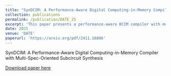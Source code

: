 ```yaml
---
title: "SynDCIM: A Performance-Aware Digital Computing-in-Memory Compiler with Multi-Spec-Oriented Subcircuit Synthesis"
collection: publications
permalink: /publication/DATE_25
excerpt: 'This paper presents a performance-aware DCIM compiler with multi-spec-oriented subcircuit synthesis.'
date: 2025
venue: 'DATE'
paperurl: 'https://arxiv.org/pdf/2411.16806'
---
```

SynDCIM: A Performance-Aware Digital Computing-in-Memory Compiler with Multi-Spec-Oriented Subcircuit Synthesis

[Download paper here](https://arxiv.org/pdf/2411.16806)
